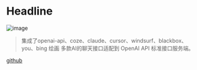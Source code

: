 # Headline

![image](https://github.com/user-attachments/assets/93be2041-8ebc-466a-9fd4-939f4f9082f2)

> 集成了openai-api、coze、claude、cursor、windsurf、blackbox、you、bing  绘画 多款AI的聊天接口适配到 OpenAI API 标准接口服务端。

[github](https://github.com/bincooo/chatgpt-adapter)
